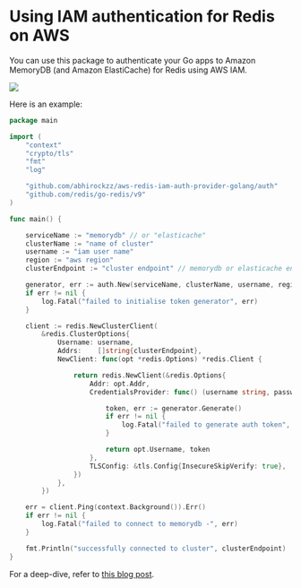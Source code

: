 # Using IAM authentication for Redis on AWS

You can use this package to authenticate your Go apps to Amazon MemoryDB (and Amazon ElastiCache) for Redis using AWS IAM. 

![](https://community.aws/_next/image?url=https%3A%2F%2Fassets.community.aws%2Fa%2F2ZCVX81lcmA658o2P05GmRPjRCU.jpeg%3FimgSize%3D918x370&w=1920&q=75)

Here is an example:

```go
package main

import (
	"context"
	"crypto/tls"
	"fmt"
	"log"

	"github.com/abhirockzz/aws-redis-iam-auth-provider-golang/auth"
	"github.com/redis/go-redis/v9"
)

func main() {

	serviceName := "memorydb" // or "elasticache"
	clusterName := "name of cluster"
	username := "iam user name"
	region := "aws region"
	clusterEndpoint := "cluster endpoint" // memorydb or elasticache endpoint

	generator, err := auth.New(serviceName, clusterName, username, region)
	if err != nil {
		log.Fatal("failed to initialise token generator", err)
	}

	client := redis.NewClusterClient(
		&redis.ClusterOptions{
			Username: username,
			Addrs:    []string{clusterEndpoint},
			NewClient: func(opt *redis.Options) *redis.Client {

				return redis.NewClient(&redis.Options{
					Addr: opt.Addr,
					CredentialsProvider: func() (username string, password string) {

						token, err := generator.Generate()
						if err != nil {
							log.Fatal("failed to generate auth token", err)
						}

						return opt.Username, token
					},
					TLSConfig: &tls.Config{InsecureSkipVerify: true},
				})
			},
		})

	err = client.Ping(context.Background()).Err()
	if err != nil {
		log.Fatal("failed to connect to memorydb -", err)
	}

	fmt.Println("successfully connected to cluster", clusterEndpoint)
}
```

For a deep-dive, refer to [this blog post](https://community.aws/content/2ZCKrwaaaTglCCWISSaKv1d7bI3/using-iam-authentication-for-redis-on-aws).
